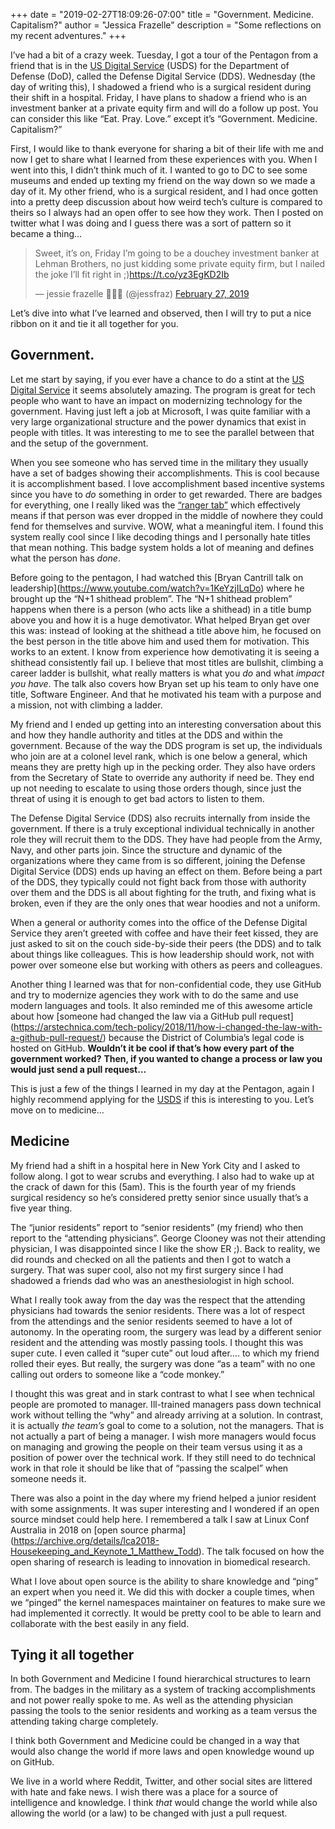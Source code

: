 +++
date = "2019-02-27T18:09:26-07:00"
title = "Government. Medicine. Capitalism?"
author = "Jessica Frazelle"
description = "Some reflections on my recent adventures."
+++


I’ve had a bit of a crazy week. Tuesday, I got a tour of the Pentagon from a friend that is in the [US Digital Service](https://www.usds.gov/) (USDS) for the Department of Defense (DoD), called the Defense Digital Service (DDS). Wednesday (the day of writing this), I shadowed a friend who is a surgical resident during their shift in a hospital. Friday, I have plans to shadow a friend who is an investment banker at a private equity firm and will do a follow up post. You can consider this like “Eat. Pray. Love.” except it’s “Government. Medicine. Capitalism?” 

First, I would like to thank everyone for sharing a bit of their life with me and now I get to share what I learned from these experiences with you. When I went into this, I didn’t think much of it. I wanted to go to DC to see some museums and ended up texting my friend on the way down so we made a day of it. My other friend, who is a surgical resident, and I had once gotten into a pretty deep discussion about how weird tech’s culture is compared to theirs so I always had an open offer to see how they work. Then I posted on twitter what I was doing and I guess there was a sort of pattern so it became a thing…


<blockquote class="twitter-tweet" data-lang="en"><p lang="en" dir="ltr">Sweet, it’s on, Friday I’m going to be a douchey investment banker at Lehman Brothers, no just kidding some private equity firm, but I nailed the joke I’ll fit right in ;)<a href="https://t.co/yz3EgKD2Ib">https://t.co/yz3EgKD2Ib</a></p>&mdash; jessie frazelle 👩🏼‍🚀 (@jessfraz) <a href="https://twitter.com/jessfraz/status/1100566908640874498?ref_src=twsrc%5Etfw">February 27, 2019</a></blockquote>
<script async src="https://platform.twitter.com/widgets.js" charset="utf-8"></script>


Let’s dive into what I’ve learned and observed, then I will try to put a nice ribbon on it and tie it all together for you.


## Government.

Let me start by saying, if you ever have a chance to do a stint at the [US Digital Service](https://www.usds.gov/) it seems absolutely amazing. The program is great for tech people who want to have an impact on modernizing technology for the government. Having just left a job at Microsoft, I was quite familiar with a very large organizational structure and the power dynamics that exist in people with titles. It was interesting to me to see the parallel between that and the setup of the government. 

When you see someone who has served time in the military they usually have a set of badges showing their accomplishments. This is cool because it is accomplishment based. I love accomplishment based incentive systems since you have to *do* something in order to get rewarded. There are badges for everything, one I really liked was the [“ranger tab”](https://en.wikipedia.org/wiki/Ranger_tab) which effectively means if that person was ever dropped in the middle of nowhere they could fend for themselves and survive. WOW, what a meaningful item. I found this system really cool since I like decoding things and I personally hate titles that mean nothing. This badge system holds a lot of meaning and defines what the person has *done*.

Before going to the pentagon, I had watched this \[Bryan Cantrill talk on leadership\](https://www.youtube.com/watch?v=1KeYzjILqDo) where he brought up the “N+1 shithead problem”. The “N+1 shithead problem” happens when there is a person (who acts like a shithead) in a title bump above you and how it is a huge demotivator. What helped Bryan get over this was: instead of looking at the shithead a title above him, he focused on the best person in the title above him and used them for motivation. This works to an extent. I know from experience how demotivating it is seeing a shithead consistently fail up. I believe that most titles are bullshit, climbing a career ladder is bullshit, what really matters is what you *do* and what *impact you have*. The talk also covers how Bryan set up his team to only have one title, Software Engineer. And that he motivated his team with a purpose and a mission, not with climbing a ladder.

My friend and I ended up getting into an interesting conversation about this and how they handle authority and titles at the DDS and within the government. Because of the way the DDS program is set up, the individuals who join are at a colonel level rank, which is one below a general, which means they are pretty high up in the pecking order. They also have orders from the Secretary of State to override any authority if need be. They end up not needing to escalate to using those orders though, since just the threat of using it is enough to get bad actors to listen to them. 

The Defense Digital Service (DDS) also recruits internally from inside the government. If there is a truly exceptional individual technically in another role they will recruit them to the DDS. They have had people from the Army, Navy, and other parts join. Since the structure and dynamic of the organizations where they came from is so different, joining the Defense Digital Service (DDS) ends up having an effect on them. Before being a part of the DDS, they typically could not fight back from those with authority over them and the DDS is all about fighting for the truth, and fixing what is broken, even if they are the only ones that wear hoodies and not a uniform. 

When a general or authority comes into the office of the Defense Digital Service they aren’t greeted with coffee and have their feet kissed, they are just asked to sit on the couch side-by-side their peers (the DDS) and to talk about things like colleagues. This is how leadership should work, not with power over someone else but working with others as peers and colleagues.

Another thing I learned was that for non-confidential code, they use GitHub and try to modernize agencies they work with to do the same and use modern languages and tools. It also reminded me of this awesome article about how \[someone had changed the law via a GitHub pull request\](https://arstechnica.com/tech-policy/2018/11/how-i-changed-the-law-with-a-github-pull-request/) because the District of Columbia’s legal code is hosted on GitHub. **Wouldn’t it be cool if that’s how every part of the government worked?** **Then, if you wanted to change a process or law you would just send a pull request…**

This is just a few of the things I learned in my day at the Pentagon, again I highly recommend applying for the [USDS](https://www.usds.gov/) if this is interesting to you. Let’s move on to medicine…


## Medicine

My friend had a shift in a hospital here in New York City and I asked to follow along. I got to wear scrubs and everything. I also had to wake up at the crack of dawn for this (5am). This is the fourth year of my friends surgical residency so he’s considered pretty senior since usually that’s a five year thing.

The “junior residents” report to “senior residents” (my friend) who then report to the “attending physicians”. George Clooney was not their attending physician, I was disappointed since I like the show ER ;). Back to reality, we did rounds and checked on all the patients and then I got to watch a surgery. That was super cool, also not my first surgery since I had shadowed a friends dad who was an anesthesiologist in high school.

What I really took away from the day was the respect that the attending physicians had towards the senior residents. There was a lot of respect from the attendings and the senior residents seemed to have a lot of autonomy. In the operating room, the surgery was lead by a different senior resident and the attending was mostly passing tools. I thought this was super cute. I even called it “super cute” out loud after…. to which my friend rolled their eyes. But really, the surgery was done “as a team” with no one calling out orders to someone like a “code monkey.” 

I thought this was great and in stark contrast to what I see when technical people are promoted to manager. Ill-trained managers pass down technical work without telling the “why” and already arriving at a solution. In contrast, it is actually _the team’s_ goal to come to a solution, not the managers. That is not actually a part of being a manager. I wish more managers would focus on managing and growing the people on their team versus using it as a position of power over the technical work. If they still need to do technical work in that role it should be like that of “passing the scalpel” when someone needs it.

There was also a point in the day where my friend helped a junior resident with some assignments. It was super interesting and I wondered if an open source mindset could help here. I remembered a talk I saw at Linux Conf Australia in 2018 on \[open source pharma\](https://archive.org/details/lca2018-Housekeeping_and_Keynote_1_Matthew_Todd). The talk focused on how the open sharing of research is leading to innovation in biomedical research.

What I love about open source is the ability to share knowledge and “ping” an expert when you need it. We did this with docker a couple times, when we “pinged” the kernel namespaces maintainer on features to make sure we had implemented it correctly. It would be pretty cool to be able to learn and collaborate with the best easily in any field.



## Tying it all together

In both Government and Medicine I found hierarchical structures to learn from. The badges in the military as a system of tracking accomplishments and not power really spoke to me. As well as the attending physician passing the tools to the senior residents and working as a team versus the attending taking charge completely. 

I think both Government and Medicine could be changed in a way that would also change the world if more laws and open knowledge wound up on GitHub.

We live in a world where Reddit, Twitter, and other social sites are littered with hate and fake news. I wish there was a place for a source of intelligence and knowledge. I think *that* would change the world while also allowing the world (or a law) to be changed with just a pull request.


